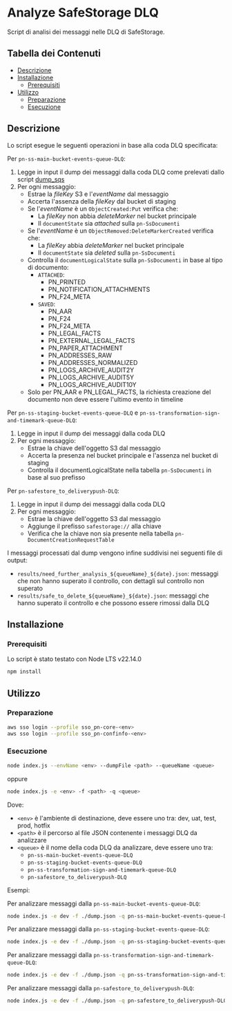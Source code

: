 # Analyze SafeStorage DLQ

Script di analisi dei messaggi nelle DLQ di SafeStorage.

## Tabella dei Contenuti

* [Descrizione](#descrizione)
* [Installazione](#installazione)
  * [Prerequisiti](#prerequisiti)
* [Utilizzo](#utilizzo)
  * [Preparazione](#preparazione)
  * [Esecuzione](#esecuzione)

## Descrizione

Lo script esegue le seguenti operazioni in base alla coda DLQ specificata:

Per `pn-ss-main-bucket-events-queue-DLQ`:

1. Legge in input il dump dei messaggi dalla coda DLQ come prelevati dallo script [dump_sqs](https://github.com/pagopa/pn-troubleshooting/tree/main/dump_sqs)
2. Per ogni messaggio:
   * Estrae la *fileKey* S3 e l'*eventName* dal messaggio
   * Accerta l'assenza della *fileKey* dal bucket di staging
   * Se l'*eventName* è un `ObjectCreated:Put` verifica che:
     * La *fileKey* non abbia *deleteMarker* nel bucket principale
     * Il `documentState` sia *attached* sulla `pn-SsDocumenti`
   * Se l'*eventName* è un `ObjectRemoved:DeleteMarkerCreated` verifica che:
     * La *fileKey* abbia *deleteMarker* nel bucket principale
     * Il `documentState` sia *deleted* sulla `pn-SsDocumenti`
   * Controlla il `documentLogicalState` sulla `pn-SsDocumenti` in base al tipo di documento:
     * `ATTACHED`:
          * PN_PRINTED
          * PN_NOTIFICATION_ATTACHMENTS
          * PN_F24_META
     * `SAVED`:
          * PN_AAR
          * PN_F24
          * PN_F24_META
          * PN_LEGAL_FACTS
          * PN_EXTERNAL_LEGAL_FACTS
          * PN_PAPER_ATTACHMENT
          * PN_ADDRESSES_RAW
          * PN_ADDRESSES_NORMALIZED
          * PN_LOGS_ARCHIVE_AUDIT2Y
          * PN_LOGS_ARCHIVE_AUDIT5Y
          * PN_LOGS_ARCHIVE_AUDIT10Y
   * Solo per PN_AAR e PN_LEGAL_FACTS, la richiesta creazione del documento non deve essere l'ultimo evento in timeline

Per `pn-ss-staging-bucket-events-queue-DLQ` e `pn-ss-transformation-sign-and-timemark-queue-DLQ`:

1. Legge in input il dump dei messaggi dalla coda DLQ
2. Per ogni messaggio:
   * Estrae la chiave dell'oggetto S3 dal messaggio
   * Accerta la presenza nel bucket principale e l'assenza nel bucket di staging
   * Controlla il documentLogicalState nella tabella `pn-SsDocumenti` in base al suo prefisso

Per `pn-safestore_to_deliverypush-DLQ`:

1. Legge in input il dump dei messaggi dalla coda DLQ
2. Per ogni messaggio:
   * Estrae la chiave dell'oggetto S3 dal messaggio
   * Aggiunge il prefisso `safestorage://` alla chiave
   * Verifica che la chiave non sia presente nella tabella `pn-DocumentCreationRequestTable`

I messaggi processati dal dump vengono infine suddivisi nei seguenti file di output:

* `results/need_further_analysis_${queueName}_${date}.json`: messaggi che non hanno superato il controllo, con dettagli sul controllo non superato
* `results/safe_to_delete_${queueName}_${date}.json`: messaggi che hanno superato il controllo e che possono essere rimossi dalla DLQ

## Installazione

### Prerequisiti

Lo script è stato testato con Node LTS v22.14.0

```bash
npm install
```

## Utilizzo

### Preparazione

```bash
aws sso login --profile sso_pn-core-<env>
aws sso login --profile sso_pn-confinfo-<env>
```

### Esecuzione

```bash
node index.js --envName <env> --dumpFile <path> --queueName <queue>
```

oppure

```bash
node index.js -e <env> -f <path> -q <queue>
```

Dove:

* `<env>` è l'ambiente di destinazione, deve essere uno tra: dev, uat, test, prod, hotfix
* `<path>` è il percorso al file JSON contenente i messaggi DLQ da analizzare
* `<queue>` è il nome della coda DLQ da analizzare, deve essere uno tra:
  * `pn-ss-main-bucket-events-queue-DLQ`
  * `pn-ss-staging-bucket-events-queue-DLQ`
  * `pn-ss-transformation-sign-and-timemark-queue-DLQ`
  * `pn-safestore_to_deliverypush-DLQ`

Esempi:

Per analizzare messaggi dalla `pn-ss-main-bucket-events-queue-DLQ`:

```bash
node index.js -e dev -f ./dump.json -q pn-ss-main-bucket-events-queue-DLQ
```

Per analizzare messaggi dalla `pn-ss-staging-bucket-events-queue-DLQ`:

```bash
node index.js -e dev -f ./dump.json -q pn-ss-staging-bucket-events-queue-DLQ
```

Per analizzare messaggi dalla `pn-ss-transformation-sign-and-timemark-queue-DLQ`:

```bash
node index.js -e dev -f ./dump.json -q pn-ss-transformation-sign-and-timemark-queue-DLQ
```

Per analizzare messaggi dalla `pn-safestore_to_deliverypush-DLQ`:

```bash
node index.js -e dev -f ./dump.json -q pn-safestore_to_deliverypush-DLQ
```
